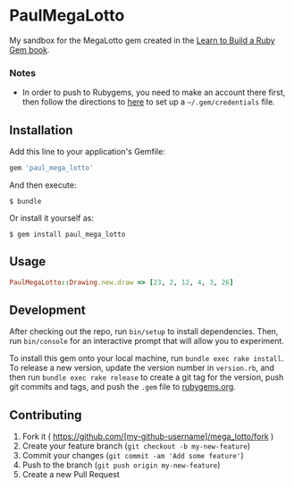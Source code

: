 # PaulMegaLotto

My sandbox for the MegaLotto gem created in the
[Learn to Build a Ruby Gem book](http://brandonhilkert.com/books/build-a-ruby-gem/).

### Notes

- In order to push to Rubygems, you need to make an account there first, then
follow the directions to [here](http://guides.rubygems.org/make-your-own-gem/#your-first-gem)
to set up a `~/.gem/credentials` file.

## Installation

Add this line to your application's Gemfile:

```ruby
gem 'paul_mega_lotto'
```

And then execute:

    $ bundle

Or install it yourself as:

    $ gem install paul_mega_lotto

## Usage

```ruby
PaulMegaLotto::Drawing.new.draw => [23, 2, 12, 4, 3, 26]
```

## Development

After checking out the repo, run `bin/setup` to install dependencies. Then, run `bin/console` for an interactive prompt that will allow you to experiment.

To install this gem onto your local machine, run `bundle exec rake install`. To release a new version, update the version number in `version.rb`, and then run `bundle exec rake release` to create a git tag for the version, push git commits and tags, and push the `.gem` file to [rubygems.org](https://rubygems.org).

## Contributing

1. Fork it ( https://github.com/[my-github-username]/mega_lotto/fork )
2. Create your feature branch (`git checkout -b my-new-feature`)
3. Commit your changes (`git commit -am 'Add some feature'`)
4. Push to the branch (`git push origin my-new-feature`)
5. Create a new Pull Request

